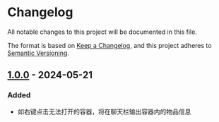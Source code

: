 # Changelog

All notable changes to this project will be documented in this file.

The format is based on [Keep a Changelog](https://keepachangelog.com/en/1.0.0/),
and this project adheres to [Semantic Versioning](https://semver.org/spec/v2.0.0.html).

## [1.0.0] - 2024-05-21

### Added

+ 如右键点击无法打开的容器，将在聊天栏输出容器内的物品信息

[1.0.0]: https://github.com/odorajbotoj/ContainerReader/releases/tag/v1.0.0
